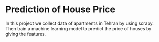 # Prediction of House Price 
In this project we collect data of apartments in Tehran by using scrapy.  
Then train a machine learning model to predict the price of houses by giving the features. 